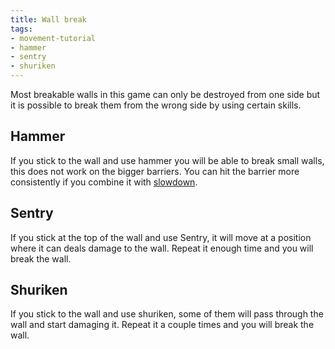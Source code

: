```yaml
---
title: Wall break
tags:
- movement-tutorial
- hammer
- sentry
- shuriken
---
```


Most breakable walls in this game can only be destroyed from one side but it is possible to break them from the wrong side by using certain skills.

## Hammer

If you stick to the wall and use hammer you will be able to break small walls, this does not work on the bigger barriers.
You can hit the barrier more consistently if you combine it with [slowdown](/tutorials/slowdown).

<youtube-video id="3jVJEs8DfqQ"></youtube-video>

## Sentry

If you stick at the top of the wall and use Sentry, it will move at a position where it can deals damage to the wall. Repeat it enough time and you will break the wall.

<youtube-video id="U7oZhL2jEFM"></youtube-video>

## Shuriken

If you stick to the wall and use shuriken, some of them will pass through the wall and start damaging it. Repeat it a couple times and you will break the wall.

<youtube-video id="cEyss2gINIg"></youtube-video>
